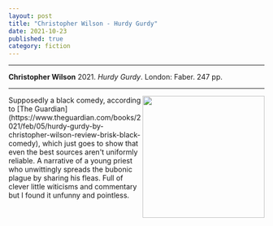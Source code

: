 ```yaml
---
layout: post
title: "Christopher Wilson - Hurdy Gurdy"
date: 2021-10-23
published: true
category: fiction
---
```



***
<b>Christopher Wilson</b> 2021. _Hurdy Gurdy_. London: Faber.  247 pp.

***

<img align="right" width="240" src="https://www.faber.co.uk/wp-content/uploads/2021/09/Hurdy-Gurdy-2-426x690.jpg"> 
Supposedly a black comedy, according to [The Guardian](https://www.theguardian.com/books/2021/feb/05/hurdy-gurdy-by-christopher-wilson-review-brisk-black-comedy), which just goes to show that even the best sources aren't uniformly reliable. A narrative of a young priest who unwittingly spreads the bubonic plague by sharing his fleas.  Full of clever little witicisms and commentary but I found it unfunny and pointless.
